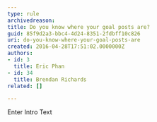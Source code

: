 ```yaml
---
type: rule
archivedreason: 
title: Do you know where your goal posts are?
guid: 85f9d2a3-bbc4-4d24-8351-2fdbff10c826
uri: do-you-know-where-your-goal-posts-are
created: 2016-04-28T17:51:02.0000000Z
authors:
- id: 3
  title: Eric Phan
- id: 34
  title: Brendan Richards
related: []

---
```



Enter Intro Text
<br><excerpt class='endintro'></excerpt><br>



